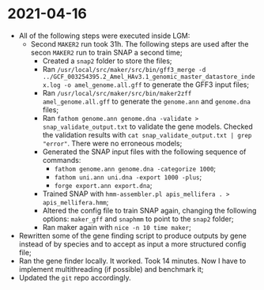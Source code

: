 # 2021-04-16

- All of the following steps were executed inside LGM:
    - Second `MAKER2` run took 31h. The following steps are used after the secon `MAKER2` run to train SNAP a second time;
        - Created a `snap2` folder to store the files;
        - Ran `/usr/local/src/maker/src/bin/gff3_merge -d ../GCF_003254395.2_Amel_HAv3.1_genomic_master_datastore_index.log -o amel_genome.all.gff` to generate the GFF3 input files;
        - Ran `/usr/local/src/maker/src/bin/maker2zff amel_genome.all.gff`  to generate the `genome.ann` and `genome.dna` files;
        - Ran `fathom genome.ann genome.dna -validate > snap_validate_output.txt` to validate the gene models. Checked the validation results with `cat snap_validate_output.txt | grep "error"`. There were no erroneous models;
        - Generated the SNAP input files with the following sequence of commands:
            - `fathom genome.ann genome.dna -categorize 1000`;
            - `fathom uni.ann uni.dna -export 1000 -plus`;
            - `forge export.ann export.dna`;
        - Trained SNAP with `hmm-assembler.pl apis_mellifera . > apis_mellifera.hmm`;
        - Altered the config file to train SNAP again, changing the following options: `maker_gff` and `snaphmm` to point to the `snap2` folder;
        - Ran maker again with `nice -n 10 time maker`;
- Rewritten some of the gene finding script to produce outputs by gene instead of by species and to accept as input a more structured config file;
- Ran the gene finder locally. It worked. Took 14 minutes. Now I have to implement multithreading (if possible) and benchmark it;
- Updated the `git` repo accordingly.
